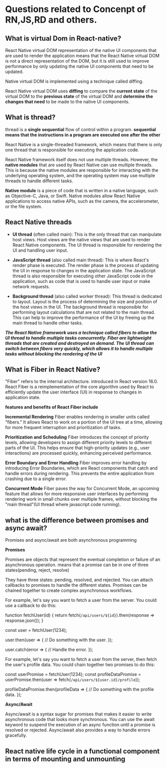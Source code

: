 # Questions related to Concenpt of RN,JS,RD and others.

## What is virtual Dom in React-native?

React Native virtual DOM representation of the native UI components that are used to render the application
means that the React Native virtual DOM is not a direct representation of the DOM,
but it is still used to improve performance by only updating the native UI components that need to be updated.

 Native virtual DOM is implemented using a technique called diffing.

React Native virtual DOM uses **diffing** to compare the **current state** of the virtual DOM to 
the **previous state** of the virtual DOM and __determine the changes that need__ to be made to the native UI components.

## What is thread?

thread is a __single sequential__ flow of control within a program.
**sequential means that the instructions in a program are executed one after the other**

React Native is a single-threaded framework, which means that there is only one thread that is responsible for executing the application code.

React Native framework itself does not use multiple threads. 
However, the __native modules__ that are used by React Native can use multiple threads. 
This is because the native modules are responsible for interacting with the underlying operating system,
and the operating system may use multiple threads to handle different tasks.

**Native module** is a piece of code that is written in a native language, such as Objective-C, Java,
or Swift. Native modules allow React Native applications to access native APIs, such as the camera, the accelerometer, or the file system.

## React Native threads

* __UI thread__ (often called main): This is the only thread that can manipulate host views.
Host views are the native views that are used to render React Native components.
The UI thread is responsible for rendering the UI and handling user input.

+ __JavaScript thread__ (also called main thread): This is where React's render phase is executed.
The render phase is the process of updating the UI in response to changes in the application state.
The JavaScript thread is also responsible for executing other JavaScript code in the application,
such as code that is used to handle user input or make network requests.

- __Background thread__ (also called worker thread): This thread is dedicated to layout.
 Layout is the process of determining the size and position of the host views in the UI.
 The background thread is responsible for performing layout calculations that are not related to the main thread.
 This can help to improve the performance of the UI by freeing up the main thread to handle other tasks.

***The React Native framework uses a technique called fibers to allow the UI thread to handle multiple tasks concurrently.
__Fiber__ are lightweight threads that are created and destroyed on demand. 
The UI thread can switch between fibers very quickly, which allows it to handle multiple tasks without blocking the rendering of the UI***


## What is Fiber in React Native?

"Fiber" refers to the internal architecture.
introduced in React version 16.0. 
React Fiber is a reimplementation of the core algorithm used by React to efficiently update the user interface (UI) in response to changes in application state.

__features and benefits of React Fiber include__

**Incremental Rendering**
Fiber enables rendering in smaller units called "fibers." 
It allows React to work on a portion of the UI tree at a time, 
allowing for more frequent interruption and prioritization of tasks.

**Prioritization and Scheduling**
Fiber introduces the concept of priority levels, 
allowing developers to assign different priority levels to different parts of the UI. 
This helps ensure that high-priority updates (e.g., user interactions) are processed quickly, enhancing perceived performance.

**Error Boundary and Error Handling**
Fiber improves error handling by introducing Error Boundaries,
which are React components that catch and handle errors during rendering. 
This prevents the entire application from crashing due to a single error.

**Concurrent Mode**
Fiber paves the way for Concurrent Mode, an upcoming feature that allows for more responsive user interfaces by performing rendering work in small chunks over multiple frames,
without blocking the "main thread"(UI thread where javascript code running).

## what is the difference between promises and async await?

Promises and async/await are both asynchronous programming

**Promises**

Promises are objects that represent the eventual completion or failure of an asynchronous operation.
means that a promise can be in one of three states(pending, reject, resolve)

They have three states: pending, resolved, and rejected.
You can attach callbacks to promises to handle the different states.
Promises can be chained together to create complex asynchronous workflows.

For example, let's say you want to fetch a user from the server. You could use a callback to do this:

function fetchUser(id) {
  return fetch(`/api/users/${id}`).then(response => response.json());
}

const user = fetchUser(1234);

user.then(user => {
  // Do something with the user.
});

user.catch(error => {
  // Handle the error.
});

For example, let's say you want to fetch a user from the server, then fetch the user's profile data. You could chain together two promises to do this:

const userPromise = fetchUser(1234);
const profileDataPromise = userPromise.then(user => fetch(`/api/users/${user.id}/profile`));

profileDataPromise.then(profileData => {
  // Do something with the profile data.
});

**Async/Await**

Async/await is a syntax sugar for promises that makes it easier to write asynchronous code that looks more synchronous.
You can use the await keyword to suspend the execution of an async function until a promise is resolved or rejected.
Async/await also provides a way to handle errors gracefully.


## React native life cycle in a functional component in terms of mounting and unmounting







